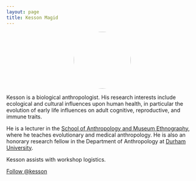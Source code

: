 ```yaml
---
layout: page
title: Kesson Magid
---
```


<center><img src="../img/profile-pic_kesson-magid.jpg" style="border-radius: 50%;
    width: 150px;
    height: 150px;"/></center>

Kesson is a biological anthropologist. His research interests include
ecological and cultural influences upon human health, in particular
the evolution of early life influences on adult cognitive,
reproductive, and immune traits.

He is a lecturer in the <a href="http://www.anthro.ox.ac.uk/"
target="_blank">School of Anthropology and Museum Ethnography</a>,
where he teaches evolutionary and medical anthropology. He is also an
honorary research fellow in the Department of Anthropology at <a
href="https://www.dur.ac.uk/" target="_blank">Durham University</a>.

Kesson assists with workshop logistics.

<a href="https://twitter.com/kesson"
class="twitter-follow-button" data-size="large"
data-show-count="false">Follow @kesson</a><script async
src="//platform.twitter.com/widgets.js" charset="utf-8"></script>
